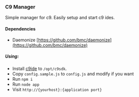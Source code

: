 ### C9 Manager
Simple manager for c9. Easily setup and start c9 ides.

#### Dependencies
- Daemonize [https://github.com/bmc/daemonize](https://github.com/bmc/daemonize)

##### Using:
- Install [c9ide](https://github.com/c9/core) to `/opt/c9sdk`.
- Copy `config.sample.js` to `config.js` and modify if you want
- Run `npm i`
- Run `node app`
- Visit `http://{yourhost}:{application port}`
